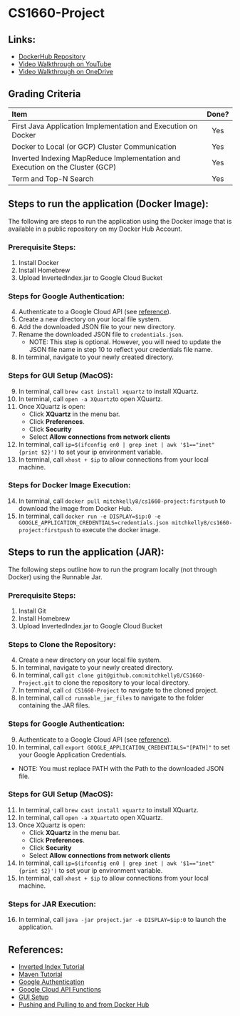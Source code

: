# CS1660-Project

## Links:

- [DockerHub Repository](https://hub.docker.com/repository/docker/mitchkelly8/cs1660-project)
- [Video Walkthrough on YouTube](https://youtu.be/A1-3RLlwnl0)
- [Video Walkthrough on OneDrive]()

## Grading Criteria

| Item | Done?  |
| :----- | :-: |
| First Java Application Implementation and Execution on Docker | Yes |
| Docker to Local (or GCP) Cluster Communication | Yes |
| Inverted Indexing MapReduce Implementation and Execution on the Cluster (GCP) | Yes |
| Term and Top-N Search | Yes |

## Steps to run the application (Docker Image):

The following are steps to run the application using the Docker image that is available in a public repository on my Docker Hub Account. 

### Prerequisite Steps:
1. Install Docker
2. Install Homebrew
3. Upload InvertedIndex.jar to Google Cloud Bucket

### Steps for Google Authentication: 
4. Authenticate to a Google Cloud API (see [reference](https://cloud.google.com/docs/authentication/getting-started#auth-cloud-implicit-java)).
5. Create a new directory on your local file system. 
6. Add the downloaded JSON file to your new directory. 
7. Rename the downloaded JSON file to `credentials.json`.
   - NOTE: This step is optional. However, you will need to update the JSON file name in step 10 to reflect your credentials file name. 
8. In terminal, navigate to your newly created directory. 

### Steps for GUI Setup (MacOS):
9. In terminal, call `brew cast install xquartz` to install XQuartz.
10. In terminal, call `open -a XQuartz`to open XQuartz.
11. Once XQuartz is open: 
    - Click **XQuartz** in the menu bar. 
    - Click **Preferences**. 
    - Click **Security**
    - Select **Allow connections from network clients**
12. In terminal, call `ip=$(ifconfig en0 | grep inet | awk '$1=="inet" {print $2}')` to set your ip environment variable.
13. In terminal, call `xhost + $ip` to allow connections from your local machine.

### Steps for Docker Image Execution: 
14. In terminal, call `docker pull mitchkelly8/cs1660-project:firstpush` to download the image from Docker Hub. 
15. In terminal, call `docker run -e DISPLAY=$ip:0 -e GOOGLE_APPLICATION_CREDENTIALS=credentials.json mitchkelly8/cs1660-project:firstpush` to execute the docker image. 

## Steps to run the application (JAR):

The following steps outline how to run the program locally (not through Docker) using the Runnable Jar. 

### Prerequisite Steps:
1. Install Git
2. Install Homebrew
3. Upload InvertedIndex.jar to Google Cloud Bucket

### Steps to Clone the Repository:
4. Create a new directory on your local file system. 
5. In terminal, navigate to your newly created directory. 
6. In terminal, call `git clone git@github.com:mitchkelly8/CS1660-Project.git` to clone the repository to your local directory. 
7. In terminal, call `cd CS1660-Project` to navigate to the cloned project.
8. In terminal, call `cd runnable_jar_files` to navigate to the folder containing the JAR files. 

### Steps for Google Authentication: 
9. Authenticate to a Google Cloud API (see [reference](https://cloud.google.com/docs/authentication/getting-started#auth-cloud-implicit-java)).
10. In terminal, call `export GOOGLE_APPLICATION_CREDENTIALS="[PATH]"` to set your Google Application Credentials. 
   - NOTE: You must replace PATH with the Path to the downloaded JSON file. 

### Steps for GUI Setup (MacOS):
11. In terminal, call `brew cast install xquartz` to install XQuartz.
12. In terminal, call `open -a XQuartz`to open XQuartz.
13. Once XQuartz is open: 
    - Click **XQuartz** in the menu bar. 
    - Click **Preferences**. 
    - Click **Security**
    - Select **Allow connections from network clients**
14. In terminal, call `ip=$(ifconfig en0 | grep inet | awk '$1=="inet" {print $2}')` to set your ip environment variable.
15. In terminal, call `xhost + $ip` to allow connections from your local machine.

### Steps for JAR Execution:
16. In terminal, call `java -jar project.jar -e DISPLAY=$ip:0` to launch the application.

## References:
- [Inverted Index Tutorial](https://acadgild.com/blog/building-inverted-index-mapreduce)
- [Maven Tutorial](https://youtu.be/sNEcpw8LPpo)
- [Google Authentication](https://cloud.google.com/docs/authentication/getting-started#auth-cloud-implicit-java)
- [Google Cloud API Functions](https://cloud.google.com/storage/docs/how-to)
- [GUI Setup](https://fredrikaverpil.github.io/2016/07/31/docker-for-mac-and-gui-applications/)
- [Pushing and Pulling to and from Docker Hub](https://ropenscilabs.github.io/r-docker-tutorial/04-Dockerhub.html)
